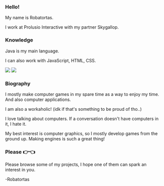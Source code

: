 ### Hello!

My name is Robatortas.

I work at Prolusio Interactive with my partner Skygallop.

### Knowledge
Java is my main language.

I can also work with JavaScript, HTML, CSS.

<img src="https://github-readme-stats.vercel.app/api?username=Robatortas&&show_icons=true&title_color=ffffff&icon_color=bb2acf&text_color=daf7dc&bg_color=151515">
<img src="https://github-readme-stats.vercel.app/api/top-langs/?username=robatortas">

### Biography
I mostly make computer games in my spare time as a way to enjoy my time.
And also computer applications.

I am also a workaholic! (idk if that's something to be proud of tho..)

I love talking about computers.
If a conversation doesn't have computers in it, I hate it.

My best interest is computer graphics, so I mostly develop games from the ground up.
Making engines is such a great thing!

### Please 👉👈
Please browse some of my projects, I hope one of them can spark an interest in you.

-Robatortas
